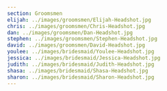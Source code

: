 ```yaml
---
section: Groomsmen
elijah: ../images/groomsmen/Elijah-Headshot.jpg
chris: ../images/groomsmen/Chris-Headshot.jpg
dan: ../images/groomsmen/Dan-Headshot.jpg
stephen: ../images/groomsmen/Stephen-Headshot.jpg
david: ../images/groomsmen/David-Headshot.jpg
youlee: ../images/bridesmaid/Youlee-Headshot.jpg
jessica: ../images/bridesmaid/Jessica-Headshot.jpg
judith: ../images/bridesmaid/Judith-Headshot.jpg
shasa: ../images/bridesmaid/Shasa-Headshot.jpg
sharon: ../images/bridesmaid/Sharon-Headshot.jpg
---
```

 





<!-- ---
section: Groomsmen
elijah:
#   - ../images/groomsmen/Elijah-Headshot.jpg
  - Elijah Yoon
  - Best Man
  - SneakerHead
  - JOKESTER
chris:
#   - ../images/groomsmen/Chris-Headshot.jpg
  - Chris Kim
  - KC-130 PILOT
  - DAVE RAMSEY DISCIPLE
  - LIKES DAD JOKES
dan:
#   - ../images/groomsmen/Dan-Headshot.jpg
  - Dan Park
  - Surprisingly deep
  - ALWAYS SHIRTLESS
  - "YUGI"
stephen:
#   - ../images/groomsmen/Stephen-Headshot.jpg
  - Stephen Jung
  - EQUINOX TRAINER
  - PROUD DOG DAD
  - "NIIIICE"
david:
#   - ../images/groomsmen/David-Headshot.jpg
  - David Yeom
  - COUNSELOR
  - RAPPER
  - SMASH BROS SCRUB
---
  -->